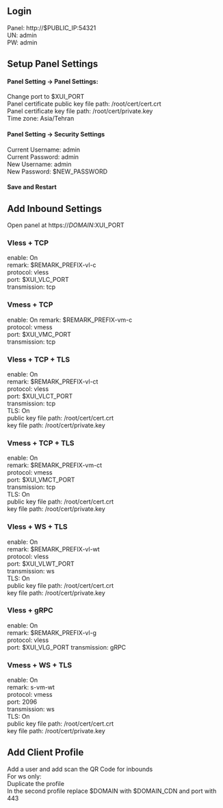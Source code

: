 ## Login
Panel: http://$PUBLIC_IP:54321  
UN: admin  
PW: admin  
## Setup Panel Settings
#### Panel Setting -> Panel Settings:
Change port to $XUI_PORT  
Panel certificate public key file path: /root/cert/cert.crt  
Panel certificate key file path: /root/cert/private.key  
Time zone: Asia/Tehran  
#### Panel Setting -> Security Settings  
Current Username: admin  
Current Password: admin  
New Username: admin  
New Password: $NEW_PASSWORD  
#### Save and Restart  
## Add Inbound Settings
Open panel at https://$DOMAIN:$XUI_PORT  

### Vless + TCP
enable: On  
remark: $REMARK_PREFIX-vl-c  
protocol: vless  
port: $XUI_VLC_PORT  
transmission: tcp  

### Vmess + TCP
enable: On
remark: $REMARK_PREFIX-vm-c  
protocol: vmess  
port: $XUI_VMC_PORT  
transmission: tcp  

### Vless + TCP + TLS
enable: On  
remark: $REMARK_PREFIX-vl-ct  
protocol: vless  
port: $XUI_VLCT_PORT  
transmission: tcp  
TLS: On  
public key file path: /root/cert/cert.crt  
key file path: /root/cert/private.key  

### Vmess + TCP + TLS
enable: On  
remark: $REMARK_PREFIX-vm-ct  
protocol: vmess  
port: $XUI_VMCT_PORT  
transmission: tcp  
TLS: On  
public key file path: /root/cert/cert.crt  
key file path: /root/cert/private.key  

### Vless + WS + TLS
enable: On  
remark: $REMARK_PREFIX-vl-wt  
protocol: vless  
port: $XUI_VLWT_PORT  
transmission: ws  
TLS: On  
public key file path: /root/cert/cert.crt  
key file path: /root/cert/private.key  

### Vless + gRPC
enable: On  
remark: $REMARK_PREFIX-vl-g  
protocol: vless  
port: $XUI_VLG_PORT
transmission: gRPC

### Vmess + WS + TLS
enable: On  
remark: s-vm-wt  
protocol: vmess  
port: 2096  
transmission: ws  
TLS: On  
public key file path: /root/cert/cert.crt  
key file path: /root/cert/private.key  

## Add Client Profile
Add a user and add scan the QR Code for inbounds  
For ws only:  
Duplicate the profile  
In the second profile replace $DOMAIN with $DOMAIN_CDN and port with 443  
